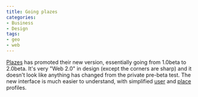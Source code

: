 ```yaml
---
title: Going plazes
categories:
- Business
- Design
tags:
- geo
- web
---
```


[Plazes][1] has promoted their new version, essentially going from 1.0beta to 2.0beta.  It's very "Web 2.0" in design (except the corners are sharp) and it doesn't look like anything has changed from the private pre-beta test.  The new interface is much easier to understand, with simplified [user][2] and [place][3] profiles.

   [1]: http://www.plazes.com/
   [2]: http://beta.plazes.com/user/phobia/
   [3]: http://beta.plazes.com/plaze/af9d084cfb4e2948053ab945c9e7db98/
